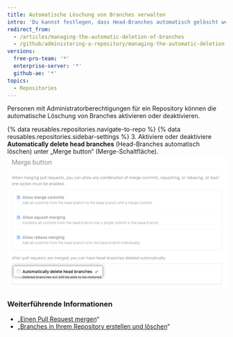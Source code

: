 ```yaml
---
title: Automatische Löschung von Branches verwalten
intro: 'Du kannst festlegen, dass Head-Branches automatisch gelöscht werden, nachdem die Pull Requests in Deinem Repository zusammengeführt sind.'
redirect_from:
  - /articles/managing-the-automatic-deletion-of-branches
  - /github/administering-a-repository/managing-the-automatic-deletion-of-branches
versions:
  free-pro-team: '*'
  enterprise-server: '*'
  github-ae: '*'
topics:
  - Repositories
---
```

Personen mit Administratorberechtigungen für ein Repository können die automatische Löschung von Branches aktivieren oder deaktivieren.

{% data reusables.repositories.navigate-to-repo %}
{% data reusables.repositories.sidebar-settings %}
3. Aktiviere oder deaktiviere **Automatically delete head branches** (Head-Branches automatisch löschen) unter „Merge button“ (Merge-Schaltfläche). ![Kontrollkästchen zum Aktivieren oder Deaktivieren der automatischen Löschung von Branches](/assets/images/help/repository/automatically-delete-branches.png)

### Weiterführende Informationen
- „[Einen Pull Request mergen](/articles/merging-a-pull-request)“
- „[Branches in Ihrem Repository erstellen und löschen](/articles/creating-and-deleting-branches-within-your-repository)“
